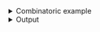 <details><summary>Combinatoric example</summary>

```no_run
use bpaf::*;

pub fn options() -> OptionParser<String> {
    let simple = positional("URL").help("Url to open");
    simple.to_options()
}

fn main() {
    println!("{:?}", options().run())
}
```

</details>
<details><summary>Output</summary>

Same as with argument by default there's no fallback so with no arguments parser fails


<div class='bpaf-doc'>
$ app <br>
<b>Error:</b> expected <tt><i>URL</i></tt>, pass <tt><b>--help</b></tt> for usage information
<style>
div.bpaf-doc {
    padding: 14px;
    background-color:var(--code-block-background-color);
    font-family: "Source Code Pro", monospace;
    margin-bottom: 0.75em;
}
div.bpaf-doc dt { margin-left: 1em; }
div.bpaf-doc dd { margin-left: 3em; }
div.bpaf-doc dl { margin-top: 0; padding-left: 1em; }
div.bpaf-doc  { padding-left: 1em; }
</style>
</div>


Other than that any name that does not start with a dash or explicitly converted to positional
parameter gets parsed:


<div class='bpaf-doc'>
$ app https://lemmyrs.org<br>
"https://lemmyrs.org"
</div>


<div class='bpaf-doc'>
$ app "strange url"<br>
"strange url"
</div>


<div class='bpaf-doc'>
$ app -- --can-start-with-dash-too<br>
"--can-start-with-dash-too"
</div>


And as usual there's help message


<div class='bpaf-doc'>
$ app --help<br>
<p><b>Usage</b>: <tt><b>app</b></tt> <tt><i>URL</i></tt></p><p><div>
<b>Available positional items:</b></div><dl><dt><tt><i>URL</i></tt></dt>
<dd>Url to open</dd>
</dl>
</p><p><div>
<b>Available options:</b></div><dl><dt><tt><b>-h</b></tt>, <tt><b>--help</b></tt></dt>
<dd>Prints help information</dd>
</dl>
</p>
<style>
div.bpaf-doc {
    padding: 14px;
    background-color:var(--code-block-background-color);
    font-family: "Source Code Pro", monospace;
    margin-bottom: 0.75em;
}
div.bpaf-doc dt { margin-left: 1em; }
div.bpaf-doc dd { margin-left: 3em; }
div.bpaf-doc dl { margin-top: 0; padding-left: 1em; }
div.bpaf-doc  { padding-left: 1em; }
</style>
</div>

</details>